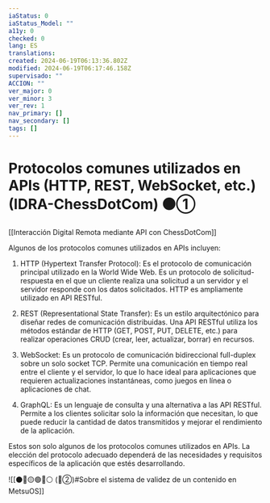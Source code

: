 ```yaml
---
iaStatus: 0
iaStatus_Model: ""
a11y: 0
checked: 0
lang: ES
translations: 
created: 2024-06-19T06:13:36.802Z
modified: 2024-06-19T06:17:46.158Z
supervisado: ""
ACCION: ""
ver_major: 0
ver_minor: 3
ver_rev: 1
nav_primary: []
nav_secondary: []
tags: []
---
```

# Protocolos comunes utilizados en APIs (HTTP, REST, WebSocket, etc.) (IDRA-ChessDotCom)  ⚫①

[[Interacción Digital Remota mediante API con ChessDotCom]]

Algunos de los protocolos comunes utilizados en APIs incluyen:

1. HTTP (Hypertext Transfer Protocol): Es el protocolo de comunicación principal utilizado en la World Wide Web. Es un protocolo de solicitud-respuesta en el que un cliente realiza una solicitud a un servidor y el servidor responde con los datos solicitados. HTTP es ampliamente utilizado en API RESTful.

2. REST (Representational State Transfer): Es un estilo arquitectónico para diseñar redes de comunicación distribuidas. Una API RESTful utiliza los métodos estándar de HTTP (GET, POST, PUT, DELETE, etc.) para realizar operaciones CRUD (crear, leer, actualizar, borrar) en recursos.

3. WebSocket: Es un protocolo de comunicación bidireccional full-duplex sobre un solo socket TCP. Permite una comunicación en tiempo real entre el cliente y el servidor, lo que lo hace ideal para aplicaciones que requieren actualizaciones instantáneas, como juegos en línea o aplicaciones de chat.

4. GraphQL: Es un lenguaje de consulta y una alternativa a las API RESTful. Permite a los clientes solicitar solo la información que necesitan, lo que puede reducir la cantidad de datos transmitidos y mejorar el rendimiento de la aplicación.

Estos son solo algunos de los protocolos comunes utilizados en APIs. La elección del protocolo adecuado dependerá de las necesidades y requisitos específicos de la aplicación que estés desarrollando.

![[⚫🔴🟡🟢🔵⚪ (🔴②)#Sobre el sistema de validez de un contenido en MetsuOS]]

